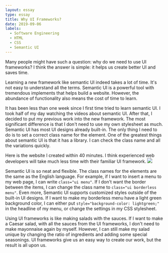 ```yaml
---
layout: essay
type: essay
title: Why UI Frameworks?
date: 2019-09-06
labels:
  - Software Engineering
  - HTML
  - CSS
  - Semantic UI
---
```


 Many people might have such a question: why do we need to use UI frameworks? I think the answer is simple: it helps us create better UI and saves time.

  Learning a new framework like semantic UI indeed takes a lot of time. It's not easy to understand all the terms. Semantic UI is a powerful tool with tremendous implements that helps build a website. However, the abundance of functionality also means the cost of time to learn.

  It has been less than one week since I first time tried to learn semantic UI. I took half of my day watching the videos about semantic UI. After that, I decided to put my previous work into the new framework. The most significant difference is that I don't need to use my own stylesheet as much. Semantic UI has most UI designs already built-in. The only thing I need to do is to set a correct class name for the element. One of the greatest things about semantic UI is that it has a library. I can check the class name and all the variations quickly.

  Here is the website I created within 40 minutes. I think experienced web developers will take much less time with their familiar UI framework.
<img class="ui image" src="{{ site.baseurl }}/images/tori-richard.jpg">

  Semantic UI is so neat and flexible. The class names for the elements are the same as the English language. For example, if I want to insert a menu to my web page, I can write ```class="ui menu"```. If I don't want the border between the items, I can change the class name to ```class="ui borderless menu"```. Even more, Semantic UI supports customized styles outside of the built-in UI designs. If I want to make my borderless menu have a light green background color, I can either put ```style="background-color: lightgreen;"``` in the headline of my menu, or change the settings in my CSS stylesheet.
  
  Using UI frameworks is like making salads with the sauces. If I want to make a Caesar salad, with all the sauces from the UI frameworks, I don't need to make mayonnaise again by myself. However, I can still make my salad unique by changing the ratio of ingredients and adding some special seasonings. UI frameworks give us an easy way to create our work, but the result is all upon us.

